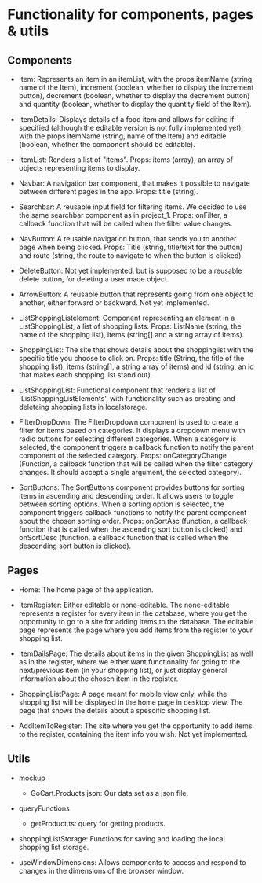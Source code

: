 # Functionality for components, pages & utils

## Components
- Item: Represents an item in an itemList, with the props itemName (string, name of the Item), increment (boolean, whether to display the increment button), decrement (boolean, whether to display the decrement button) and quantity (boolean, whether to display the quantity field of the Item).

- ItemDetails: Displays details of a food item and allows for editing if specified (although the editable version is not fully implemented yet), with the props itemName (string, name of the Item) and editable (boolean, whether the component should be editable).

- ItemList: Renders a list of "items". Props: items (array), an array of objects representing items to display.

- Navbar: A navigation bar component, that makes it possible to navigate between different pages in the app. Props: title (string).

- Searchbar: A reusable input field for filtering items. We decided to use the same searchbar component as in project_1. Props: onFilter, a callback function that will be called when the filter value changes.

- NavButton: A reusable navigation button, that sends you to another page when being clicked. Props: Title (string, title/text for the button) and route (string, the route to navigate to when the button is clicked).

- DeleteButton: Not yet implemented, but is supposed to be a reusable delete button, for deleting a user made object.

- ArrowButton: A reusable button that represents going from one object to another, either forward or backward. Not yet implemented.

- ListShoppingListelement: Component representing an element in a ListShoppingList, a list of shopping lists. Props: ListName (string, the name of the shopping list), items (string[] and a string array of items).

- ShoppingList: The site that shows details about the shoppinglist with the specific title you choose to click on. Props: title (String, the title of the shopping list), items (string[], a string array of items) and id (string, an id that makes each shopping list stand out).

- ListShoppingList: Functional component that renders a list of 'ListShoppingListElements', with functionality such as creating and deleteing shopping lists in localstorage.

- FilterDropDown: The FilterDropdown component is used to create a filter for items based on categories. It displays a dropdown menu with radio buttons for selecting different categories. When a category is selected, the component triggers a callback function to notify the parent component of the selected category. Props: onCategoryChange (Function, a callback function that will be called when the filter category changes. It should accept a single argument, the selected category).

- SortButtons: The SortButtons component provides buttons for sorting items in ascending and descending order. It allows users to toggle between sorting options. When a sorting option is selected, the component triggers callback functions to notify the parent component about the chosen sorting order. Props: onSortAsc (function, a callback function that is called when the ascending sort button is clicked) and onSortDesc (function, a callback function that is called when the descending sort button is clicked).

## Pages
- Home: The home page of the application.

- ItemRegister: Either editable or none-editable. The none-editable represents a register for every item in the database, where you get the opportunity to go to a site for adding items to the database. The editable page represents the page where you add items from the register to your shopping list.

- ItemDailsPage: The details about items in the given ShoppingList as well as in the register, where we either want functionality for going to the next/previous item (in your shopping list), or just display general information about the chosen item in the register.

- ShoppingListPage: A page meant for mobile view only, while the shopping list will be displayed in the home page in desktop view. The page that shows the details about a spescific shopping list.

- AddItemToRegister: The site where you get the opportunity to add items to the register, containing the item info you wish. Not yet implemented.

## Utils

- mockup
    - GoCart.Products.json: Our data set as a json file.

- queryFunctions
    - getProduct.ts: query for getting products.

- shoppingListStorage: Functions for saving and loading the local shopping list storage.

- useWindowDimensions: Allows components to access and respond to changes in the dimensions of the browser window.



